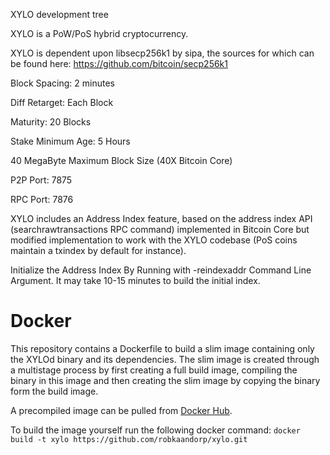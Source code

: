 
XYLO development tree

XYLO is a PoW/PoS hybrid cryptocurrency.

XYLO is dependent upon libsecp256k1 by sipa, the sources for which can be found here:
https://github.com/bitcoin/secp256k1


Block Spacing: 2 minutes

Diff Retarget: Each Block

Maturity: 20 Blocks

Stake Minimum Age: 5 Hours

40 MegaByte Maximum Block Size (40X Bitcoin Core)

P2P Port: 7875

RPC Port: 7876

XYLO includes an Address Index feature, based on the address index API (searchrawtransactions RPC command) implemented in Bitcoin Core but modified implementation to work with the XYLO codebase (PoS coins maintain a txindex by default for instance).

Initialize the Address Index By Running with -reindexaddr Command Line Argument.  It may take 10-15 minutes to build the initial index.

Docker
======

This repository contains a Dockerfile to build a slim image containing only the XYLOd binary and its dependencies.
The slim image is created through a multistage process by first creating a full build image, compiling the binary
in this image and then creating the slim image by copying the binary form the build image.

A precompiled image can be pulled from [Docker Hub](https://hub.docker.com/r/robkaandorp/xylo/).

To build the image yourself run the following docker command:
`docker build -t xylo https://github.com/robkaandorp/xylo.git`
